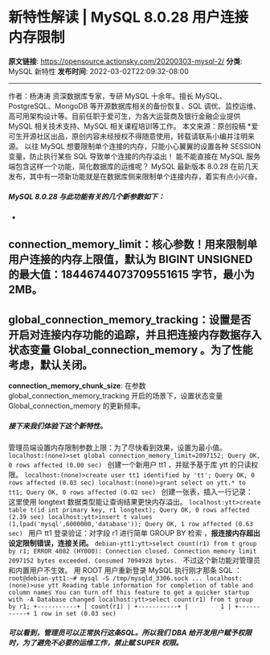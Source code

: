 # 新特性解读 | MySQL 8.0.28 用户连接内存限制

**原文链接**: https://opensource.actionsky.com/20200303-mysql-2/
**分类**: MySQL 新特性
**发布时间**: 2022-03-02T22:09:32-08:00

---

作者：杨涛涛
资深数据库专家，专研 MySQL 十余年。擅长 MySQL、PostgreSQL、MongoDB 等开源数据库相关的备份恢复、SQL 调优、监控运维、高可用架构设计等。目前任职于爱可生，为各大运营商及银行金融企业提供 MySQL 相关技术支持、MySQL 相关课程培训等工作。
本文来源：原创投稿
*爱可生开源社区出品，原创内容未经授权不得随意使用，转载请联系小编并注明来源。
以往 MySQL 想要限制单个连接的内存，只能小心翼翼的设置各种 SESSION 变量，防止执行某些 SQL 导致单个连接的内存溢出！ 能不能直接在 MySQL 服务端包含这样一个功能，简化数据库的运维呢？
MySQL 最新版本 8.0.28 在前几天发布，其中有一项新功能就是在数据库侧来限制单个连接内存，着实有点小兴奋。
##### MySQL 8.0.28 与此功能有关的几个新参数如下：
- 
**connection_memory_limit**：核心参数！用来限制单用户连接的内存上限值，默认为 BIGINT UNSIGNED 的最大值：18446744073709551615 字节，最小为2MB。
- 
**global_connection_memory_tracking**：设置是否开启对连接内存功能的追踪，并且把连接内存数据存入状态变量 **Global_connection_memory** 。为了性能考虑，默认关闭。
- 
**connection_memory_chunk_size**: 在参数 global_connection_memory_tracking 开启的场景下，设置状态变量 Global_connection_memory 的更新频率。
##### 接下来我们体验下这个新特性。
管理员端设置内存限制参数上限：为了尽快看到效果，设置为最小值。
`localhost:(none)>set global connection_memory_limit=2097152;
Query OK, 0 rows affected (0.00 sec)
`
创建一个新用户 tt1 ，并赋予基于库 ytt 的只读权限。
`localhost:(none)>create user tt1 identified by 'tt';
Query OK, 0 rows affected (0.03 sec)
localhost:(none)>grant select on ytt.* to tt1;
Query OK, 0 rows affected (0.02 sec)
`
创建一张表，插入一行记录： 这里使用 longtext 数据类型能让查询结果更快内存溢出。
`localhost:ytt>create table t(id int primary key, r1 longtext);
Query OK, 0 rows affected (2.39 sec)
localhost:ytt>insert t values (1,lpad('mysql',6000000,'database'));
Query OK, 1 row affected (0.63 sec)
`
用户 tt1 登录验证：对字段 r1 进行简单 GROUP BY 检索 ，**报连接内存超出设定限制错误，连接关闭。**
`debian-ytt1:ytt>select count(r1) from t group by r1;
ERROR 4082 (HY000): Connection closed. Connection memory limit 2097152 bytes exceeded. Consumed 7094928 bytes.
`
不过这个新功能对管理员和内置用户不生效。 用 ROOT 用户重新登录 MySQL 执行刚才那条 SQL ：
`root@debian-ytt1:~# mysql -S /tmp/mysqld_3306.sock
...
localhost:(none)>use ytt
Reading table information for completion of table and column names
You can turn off this feature to get a quicker startup with -A
Database changed
localhost:ytt>select count(r1) from t group by r1;
+-----------+
| count(r1) |
+-----------+
|         1 |
+-----------+
1 row in set (0.03 sec)
`
##### 可以看到，管理员可以正常执行这条SQL。所以我们 DBA 给开发用户赋予权限时，为了避免不必要的运维工作，禁止赋 SUPER 权限。